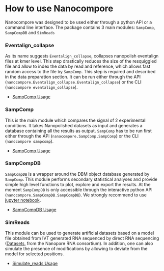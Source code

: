 # How to use Nanocompore

Nanocompore was designed to be used either through a python API or a command line interface. The package contains 3 main modules: `SampComp`, `SampCompDB` and `SimReads`

### Eventalign_collapse

As its name suggests `Eventalign_collapse`, collapses nanopolish eventalign files at kmer level. This step drastically reduces the size of the resquiggled file and allow to index the data by read and reference, which allows fast random access to the file by `SampComp`. This step is required and described in the data preparation section. It can be run either through the API (`nanocompore.Eventalign_collapse.Eventalign_collapse`) or the CLI (`nanocompore eventalign_collapse`).

* [SampComp Usage](https://nanocompore.rna.rocks/demo/Eventalign_collapse_usage/)

### SampComp

This is the main module which compares the signal of 2 experimental conditions. It takes Nanopolished datasets as input and generates a database containing all the results as output. `SampComp` has to be run first either through the API (`nanocompore.SampComp.SampComp`) or the CLI (`nanocompore sampcomp`).

* [SampComp Usage](https://nanocompore.rna.rocks/demo/SampComp_usage/)


### SampCompDB

`SampCompDB` is a wrapper around the DBM object database generated by `SampComp`. This module performs secondary statistical analyses and provide simple high level functions to plot, explore and export the results. At the moment `SampCompDB` is only accessible through the interactive python API (`nanocompore.SampCompDB.SampCompDB`). We strongly recommend to use [jupyter notebook](https://jupyter.org/).

* [SampCompDB Usage](https://nanocompore.rna.rocks/demo/SampCompDB_usage/)

### SimReads

This module can be used to generate artificial datasets based on a model file obtained from IVT generated RNA sequenced by direct RNA sequencing ([Datasets](https://github.com/nanopore-wgs-consortium/NA12878/blob/master/nanopore-human-transcriptome/fastq_fast5_bulk.md), from the Nanopore RNA consortium). In addition, one can also simulate the presence of modifications by allowing to deviate from the model for selected positions.

* [Simulate_reads Usage](https://nanocompore.rna.rocks/demo/SimReads_usage)
